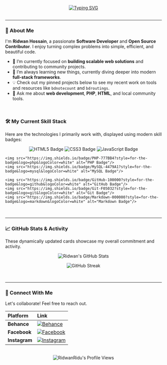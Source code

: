 <div align="center">
    <a href="https://github.com/RidwanRidu">
        <img src="https://readme-typing-svg.herokuapp.com?font=Fira+Code&size=30&duration=4000&pause=500&color=00BFFF&center=true&vCenter=true&width=500&lines=Hi+there%2C+I'm+Ridwan+Hossain!;Welcome+to+my+GitHub+Profile!;💻+Software+Developer" alt="Typing SVG" />
    </a>
</div>

<br />

---

### 👋 About Me

I'm **Ridwan Hossain**, a passionate **Software Developer** and **Open Source Contributor**. I enjoy turning complex problems into simple, efficient, and beautiful code.

-   🔭 I’m currently focused on **building scalable web solutions** and contributing to community projects.
-   🌱 I’m always learning new things, currently diving deeper into modern **full-stack frameworks**.
-   💡 Check out my pinned projects below to see my recent work on tools and resources like `bdnotecount` and `bdroutings`.
-   💬 Ask me about **web development**, **PHP**, **HTML**, and local community tools.

<br />

### 🛠️ My Current Skill Stack

Here are the technologies I primarily work with, displayed using modern skill badges:

<p align="center">
    <img src="https://img.shields.io/badge/HTML5-E34F26?style=for-the-badge&logo=html5&logoColor=white" alt="HTML5 Badge"/>
    <img src="https://img.shields.io/badge/CSS3-1572B6?style=for-the-badge&logo=css3&logoColor=white" alt="CSS3 Badge"/>
    <img src="https://img.shields.io/badge/JavaScript-F7DF1E?style=for-the-badge&logo=javascript&logoColor=black" alt="JavaScript Badge"/>
    
    <img src="https://img.shields.io/badge/PHP-777BB4?style=for-the-badge&logo=php&logoColor=white" alt="PHP Badge"/>
    <img src="https://img.shields.io/badge/MySQL-4479A1?style=for-the-badge&logo=mysql&logoColor=white" alt="MySQL Badge"/>
    
    <img src="https://img.shields.io/badge/GitHub-100000?style=for-the-badge&logo=github&logoColor=white" alt="GitHub Badge"/>
    <img src="https://img.shields.io/badge/Git-F05032?style=for-the-badge&logo=git&logoColor=white" alt="Git Badge"/>
    <img src="https://img.shields.io/badge/Markdown-000000?style=for-the-badge&logo=markdown&logoColor=white" alt="Markdown Badge"/>
</p>

<br />

---

### 📈 GitHub Stats & Activity

These dynamically updated cards showcase my overall commitment and activity.

<p align="center">
    <img src="https://github-readme-stats.vercel.app/api?username=RidwanRidu&show_icons=true&theme=blue-green&hide_border=true&count_private=true" alt="Ridwan's GitHub Stats" />
</p>
<p align="center">
    <img src="https://github-readme-streak-stats.herokuapp.com/?user=RidwanRidu&theme=blue-green&hide_border=true" alt="GitHub Streak" />
</p>

<br />

---

### 🔗 Connect With Me

Let's collaborate! Feel free to reach out.

| Platform | Link |
| :--- | :--- |
| **Behance** | [![Behance](https://img.shields.io/badge/Behance-1769FF?style=for-the-badge&logo=behance&logoColor=white)](https://www.behance.net/ridwanridu) |
| **Facebook** | [![Facebook](https://img.shields.io/badge/Facebook-1877F2?style=for-the-badge&logo=facebook&logoColor=white)](https://www.facebook.com/rhmridwan/) |
| **Instagram** | [![Instagram](https://img.shields.io/badge/Instagram-E4405F?style=for-the-badge&logo=instagram&logoColor=white)](https://www.instagram.com/rid1ridu/) |

<br />

<div align="center">
    <img src="https://komarev.com/ghpvc/?username=RidwanRidu&label=Profile%20Views&color=0e75b6&style=plastic" alt="RidwanRidu's Profile Views" />
</div>
